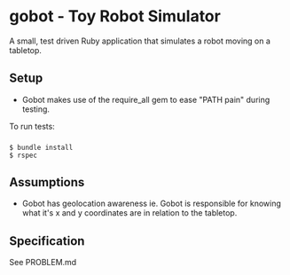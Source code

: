 # gobot - Toy Robot Simulator
A small, test driven Ruby application that simulates a robot moving on a tabletop.

Setup
-----------
- Gobot makes use of the require_all gem to ease "PATH pain" during testing.

To run tests:
### 
    $ bundle install
    $ rspec

Assumptions
-----------
- Gobot has geolocation awareness ie. Gobot is responsible for knowing what it's x and y coordinates are in relation to the tabletop.

Specification
-----------
See PROBLEM.md